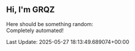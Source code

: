 ## Hi, I'm GRQZ
Here should be something random:  
Completely automated!

Last Update: 2025-05-27 18:13:49.689074+00:00
